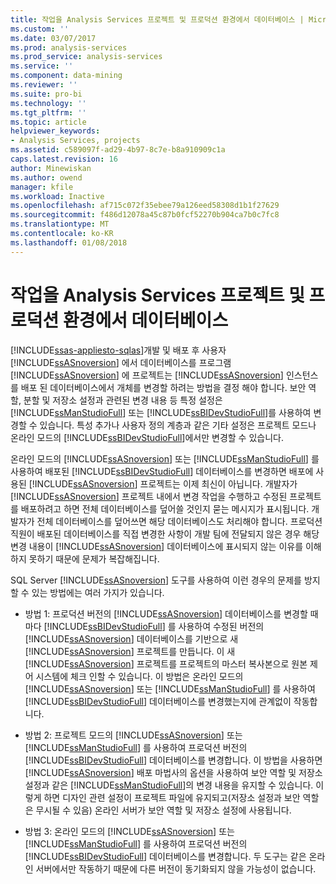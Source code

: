 ```yaml
---
title: 작업을 Analysis Services 프로젝트 및 프로덕션 환경에서 데이터베이스 | Microsoft Docs
ms.custom: ''
ms.date: 03/07/2017
ms.prod: analysis-services
ms.prod_service: analysis-services
ms.service: ''
ms.component: data-mining
ms.reviewer: ''
ms.suite: pro-bi
ms.technology: ''
ms.tgt_pltfrm: ''
ms.topic: article
helpviewer_keywords:
- Analysis Services, projects
ms.assetid: c589097f-ad29-4b97-8c7e-b8a910909c1a
caps.latest.revision: 16
author: Minewiskan
ms.author: owend
manager: kfile
ms.workload: Inactive
ms.openlocfilehash: af715c072f35ebee79a126eed58308d1b1f27629
ms.sourcegitcommit: f486d12078a45c87b0fcf52270b904ca7b0c7fc8
ms.translationtype: MT
ms.contentlocale: ko-KR
ms.lasthandoff: 01/08/2018
---
```

# <a name="work-with-analysis-services-projects-and-databases-in-production"></a>작업을 Analysis Services 프로젝트 및 프로덕션 환경에서 데이터베이스
[!INCLUDE[ssas-appliesto-sqlas](../../includes/ssas-appliesto-sqlas.md)]개발 및 배포 후 사용자 [!INCLUDE[ssASnoversion](../../includes/ssasnoversion-md.md)] 에서 데이터베이스를 프로그램 [!INCLUDE[ssASnoversion](../../includes/ssasnoversion-md.md)] 에 프로젝트는 [!INCLUDE[ssASnoversion](../../includes/ssasnoversion-md.md)] 인스턴스를 배포 된 데이터베이스에서 개체를 변경할 하려는 방법을 결정 해야 합니다. 보안 역할, 분할 및 저장소 설정과 관련된 변경 내용 등 특정 설정은 [!INCLUDE[ssManStudioFull](../../includes/ssmanstudiofull-md.md)] 또는 [!INCLUDE[ssBIDevStudioFull](../../includes/ssbidevstudiofull-md.md)]를 사용하여 변경할 수 있습니다. 특성 추가나 사용자 정의 계층과 같은 기타 설정은 프로젝트 모드나 온라인 모드의 [!INCLUDE[ssBIDevStudioFull](../../includes/ssbidevstudiofull-md.md)]에서만 변경할 수 있습니다.  
  
 온라인 모드의 [!INCLUDE[ssASnoversion](../../includes/ssasnoversion-md.md)] 또는 [!INCLUDE[ssManStudioFull](../../includes/ssmanstudiofull-md.md)] 를 사용하여 배포된 [!INCLUDE[ssBIDevStudioFull](../../includes/ssbidevstudiofull-md.md)] 데이터베이스를 변경하면 배포에 사용된 [!INCLUDE[ssASnoversion](../../includes/ssasnoversion-md.md)] 프로젝트는 이제 최신이 아닙니다. 개발자가 [!INCLUDE[ssASnoversion](../../includes/ssasnoversion-md.md)] 프로젝트 내에서 변경 작업을 수행하고 수정된 프로젝트를 배포하려고 하면 전체 데이터베이스를 덮어쓸 것인지 묻는 메시지가 표시됩니다. 개발자가 전체 데이터베이스를 덮어쓰면 해당 데이터베이스도 처리해야 합니다. 프로덕션 직원이 배포된 데이터베이스를 직접 변경한 사항이 개발 팀에 전달되지 않은 경우 해당 변경 내용이 [!INCLUDE[ssASnoversion](../../includes/ssasnoversion-md.md)] 데이터베이스에 표시되지 않는 이유를 이해하지 못하기 때문에 문제가 복잡해집니다.  
  
 SQL Server [!INCLUDE[ssASnoversion](../../includes/ssasnoversion-md.md)] 도구를 사용하여 이런 경우의 문제를 방지할 수 있는 방법에는 여러 가지가 있습니다.  
  
-   방법 1: 프로덕션 버전의 [!INCLUDE[ssASnoversion](../../includes/ssasnoversion-md.md)] 데이터베이스를 변경할 때마다 [!INCLUDE[ssBIDevStudioFull](../../includes/ssbidevstudiofull-md.md)] 를 사용하여 수정된 버전의 [!INCLUDE[ssASnoversion](../../includes/ssasnoversion-md.md)] 데이터베이스를 기반으로 새 [!INCLUDE[ssASnoversion](../../includes/ssasnoversion-md.md)] 프로젝트를 만듭니다. 이 새 [!INCLUDE[ssASnoversion](../../includes/ssasnoversion-md.md)] 프로젝트를 프로젝트의 마스터 복사본으로 원본 제어 시스템에 체크 인할 수 있습니다. 이 방법은 온라인 모드의 [!INCLUDE[ssASnoversion](../../includes/ssasnoversion-md.md)] 또는 [!INCLUDE[ssManStudioFull](../../includes/ssmanstudiofull-md.md)] 를 사용하여 [!INCLUDE[ssBIDevStudioFull](../../includes/ssbidevstudiofull-md.md)] 데이터베이스를 변경했는지에 관계없이 작동합니다.  
  
-   방법 2: 프로젝트 모드의 [!INCLUDE[ssASnoversion](../../includes/ssasnoversion-md.md)] 또는 [!INCLUDE[ssManStudioFull](../../includes/ssmanstudiofull-md.md)] 를 사용하여 프로덕션 버전의 [!INCLUDE[ssBIDevStudioFull](../../includes/ssbidevstudiofull-md.md)] 데이터베이스를 변경합니다. 이 방법을 사용하면 [!INCLUDE[ssASnoversion](../../includes/ssasnoversion-md.md)] 배포 마법사의 옵션을 사용하여 보안 역할 및 저장소 설정과 같은 [!INCLUDE[ssManStudioFull](../../includes/ssmanstudiofull-md.md)]의 변경 내용을 유지할 수 있습니다. 이렇게 하면 디자인 관련 설정이 프로젝트 파일에 유지되고(저장소 설정과 보안 역할은 무시될 수 있음) 온라인 서버가 보안 역할 및 저장소 설정에 사용됩니다.  
  
-   방법 3: 온라인 모드의 [!INCLUDE[ssASnoversion](../../includes/ssasnoversion-md.md)] 또는 [!INCLUDE[ssManStudioFull](../../includes/ssmanstudiofull-md.md)] 를 사용하여 프로덕션 버전의 [!INCLUDE[ssBIDevStudioFull](../../includes/ssbidevstudiofull-md.md)] 데이터베이스를 변경합니다. 두 도구는 같은 온라인 서버에서만 작동하기 때문에 다른 버전이 동기화되지 않을 가능성이 없습니다.  
  
  
